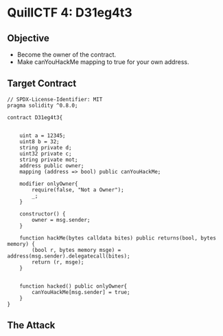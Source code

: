 # QuillCTF 4: D31eg4t3

## Objective
- Become the owner of the contract.
- Make canYouHackMe mapping to true for your own
address.

## Target Contract
```solidity
// SPDX-License-Identifier: MIT
pragma solidity ^0.8.0;

contract D31eg4t3{


    uint a = 12345;
    uint8 b = 32;
    string private d; 
    uint32 private c; 
    string private mot;
    address public owner;
    mapping (address => bool) public canYouHackMe;

    modifier onlyOwner{
        require(false, "Not a Owner");
        _;
    }

    constructor() {
        owner = msg.sender;
    }

    function hackMe(bytes calldata bites) public returns(bool, bytes memory) {
        (bool r, bytes memory msge) = address(msg.sender).delegatecall(bites);
        return (r, msge);
    }


    function hacked() public onlyOwner{
        canYouHackMe[msg.sender] = true;
    }
}
```

## The Attack
